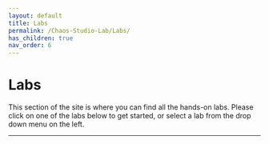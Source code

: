 ```yaml
---
layout: default
title: Labs
permalink: /Chaos-Studio-Lab/Labs/
has_children: true 
nav_order: 6
---
```


# Labs
This section of the site is where you can find all the hands-on labs.  Please click on one of the labs below to get started, or select a lab from the drop down menu on the left.

----
